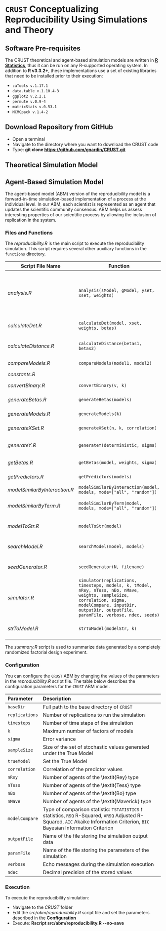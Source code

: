 # `CRUST` Conceptualizing Reproducibility Using Simulations and Theory

## Software Pre-requisites

The CRUST theoretical and agent-based simulation models are written in [**R Statistics**](https://www.r-project.org/), thus it can be run on any R-supported operating system. In addition to **R v3.3.2+**, these implementations use a set of existing libraries that need to be installed prior to their execution:

* `caTools v.1.17.1`
* `data.table v.1.10.4-3`
* `ggplot2 v.2.2.1`
* `permute v.0.9-4`
* `matrixStats v.0.53.1`
* `MCMCpack v.1.4-2`

## Download Repository from GitHub
* Open a terminal
* Navigate to the directory where you want to download the CRUST code
* Type: **git clone https://github.com/gnardin/CRUST.git**

## Theoretical Simulation Model

## Agent-Based Simulation Model

The agent-based model (ABM) version of the reproducibility model is a forward-in-time simulation-based implementation of a process at the individual level. In our ABM, each scientist is represented as an agent that updates the scientific community consensus. ABM helps us assess interesting properties of our scientific process by allowing the inclusion of replication in the system.

### Files and Functions

The _reproducibility.R_ is the main script to execute the reproducibility simulation. This script requires several other auxiliary functions in the `functions` directory.

| Script File Name              | Function                  | Description |
|-------------------------------|---------------------------|-------------|
| _analysis.R_                  | `analysis(sModel, gModel, yset, xset, weights)` | Calculate the statistics for the selected and the global models assuming data generated under the True Model, randomly generated X values, and betas weigths. |
| _calculateDet.R_              | `calculateDet(model, xset, weights, betas)` | Calculate the deterministic part of a model |
| _calculateDistance.R_         | `calculateDistance(betas1, betas2)` | Calculate the distance among betas of two models |
| _compareModels.R_             | `compareModels(model1, model2)` | Compare if two models are the equal |
| _constants.R_                 |                                 | Define all the constants |
| _convertBinary.R_             | `convertBinary(v, k)` | Convert a number into binary format |
| _generateBetas.R_             | `generateBetas(models)` | Set the weights of all betas |
| _generateModels.R_            | `generateModels(k)` | Generate all possible models with factor k |
| _generateXSet.R_              | `generateXSet(n, k, correlation)` | Generate a set n of predictor values |
| _generateY.R_                 | `generateY(deterministic, sigma)` | Generate a set of stochastic values under the True Model |
| _getBetas.R_                  | `getBetas(model, weights, sigma)` | Generate a set of random betas to the True Model |
| _getPredictors.R_             | `getPredictors(models)` | Get a list of predictors of all models |
| _modelSimilarByInteraction.R_ | `modelSimilarByInteraction(model, models, mode=["all", "random"])` | modelSimilarByInteraction | Generate a simular model adding an interaction |
| _modelSimilarByTerm.R_        | `modelSimilarByTerm(model, models, mode=["all", "random"])` | Generate a similar model adding or removing a term |
| _modelToStr.R_                | `modelToStr(model)` | Convert a model represented as a matrix into a string format |
| _searchModel.R_               | `searchModel(model, models)` |Search for the index of the model in a list of models |
| _seedGenerator.R_             | `seedGenerator(N, filename)` | Upload seeds from a text file or generate them randomly |
| _simulator.R_                 | `simulator(replications, timesteps, models, k, tModel, nRey, nTess, nBo, nMave, weights, sampleSize, correlation, sigma, modelCompare, inputDir, outputDir, outputFile, paramFile, verbose, ndec, seeds)` | Execute a certain number of replications of the reproducibility model |
| _strToModel.R_                | `strToModel(modelStr, k)` | Convert a model represented as a string into a matrix format |

The _summary.R_ script is used to summarize data generated by a completely randomized factorial design experiment.

### Configuration
You can configure the `CRUST` ABM by changing the values of the parameters in the _reproducibility.R_ script file. The table below describes the configuration parameters for the `CRUST` ABM model.

| **Parameter** | **Description** |
| :------------ | :-------------- |
| `baseDir`       | Full path to the base directory of `CRUST` |
| `replications`  | Number of replications to run the simulation |
| `timesteps`     | Number of time steps of the simulation |
| `k`             | Maximum number of factors of models |
| `sigma`         | Error variance |
| `sampleSize`    | Size of the set of stochastic values generated under the True Model |
| `trueModel`     | Set the True Model |
| `correlation`   | Correlation of the predictor values |
| `nRey`          | Number of agents of the \textit{Rey} type |
| `nTess`         | Number of agents of the \textit{Tess} type |
| `nBo`           | Number of agents of the \textit{Bo} type |
| `nMave`         | Number of agents of the \textit{Maverick} type |
| `modelCompare`  | Type of comparison statistic: `TSTATISTICS` $t$ statistics, `RSQ` R-Squared, `ARSQ` Adjusted R-Squared, `AIC` Akaike Information Criterion, `BIC` Bayesian Information Criterion |
| `outputFile`    | Name of the file storing the simulation output data |
| `paramFile`     | Name of the file storing the parameters of the simulation |
| `verbose`       | Echo messages during the simulation execution |
| `ndec`          | Decimal precision of the stored values |

### Execution

To execute the reproducibility simulation:

* Navigate to the _CRUST_ folder
* Edit the _src/abm/reproducibility.R_ script file and set the parameters described in the **Configuration**
* Execute: **Rscript src/abm/reproducibility.R --no-save**

